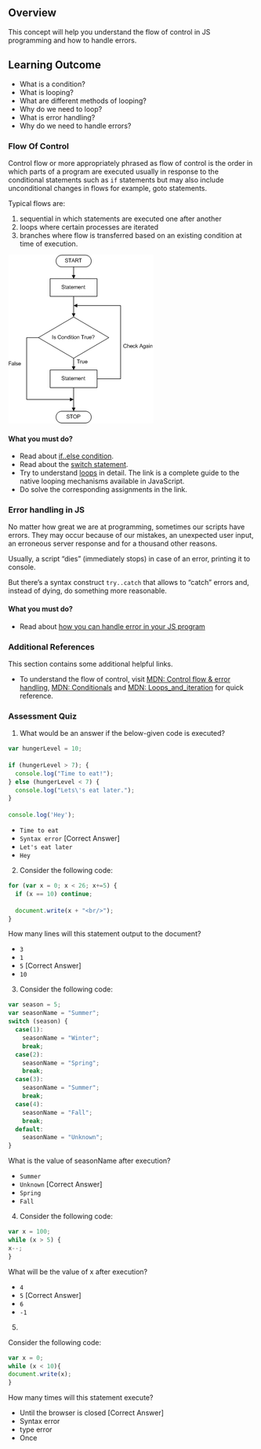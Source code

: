 

## Overview

This concept will help you understand the flow of control in JS programming and how to handle errors.

## Learning Outcome

- What is a condition?
- What is looping?
- What are different methods of looping?
- Why do we need to loop?
- What is error handling?
- Why do we need to handle errors?


### Flow Of Control

Control flow or more appropriately phrased as flow of control is the order in which parts of a program are executed usually in response to the conditional statements such as `if` statements but may also include unconditional changes in flows for example, goto statements.  

Typical flows are:
1) sequential in which statements are executed one after another  
2) loops where certain processes are iterated  
3) branches where flow is transferred based on an existing condition at time of execution.

![Control Flow](images/control_flow.gif)

#### What you must do?

- Read about [if..else condition](https://javascript.info/ifelse).
- Read about the [switch statement](https://javascript.info/switch).
- Try to understand [loops](https://javascript.info/while-for) in detail. The link is a complete guide to the native looping mechanisms available in JavaScript.
- Do solve the corresponding assignments in the link.

### Error handling in JS

No matter how great we are at programming, sometimes our scripts have errors. They may occur because of our mistakes, an unexpected user input, an erroneous server response and for a thousand other reasons.

Usually, a script “dies” (immediately stops) in case of an error, printing it to console.

But there’s a syntax construct  `try..catch`  that allows to “catch” errors and, instead of dying, do something more reasonable.

#### What you must do?

- Read about [how you can handle error in your JS program](https://www.tutorialsteacher.com/javascript/javascript-error-handling)


### Additional References

This section contains some additional helpful links.

- To understand the flow of control, visit [MDN: Control flow & error handling](https://developer.mozilla.org/en-US/docs/Web/JavaScript/Guide/Control_flow_and_error_handling), [MDN: Conditionals](https://developer.mozilla.org/en-US/docs/Learn/JavaScript/Building_blocks/conditionals) and [MDN: Loops_and_iteration](https://developer.mozilla.org/en-US/docs/Web/JavaScript/Guide/Loops_and_iteration) for quick reference.


### Assessment Quiz

1. What would be an answer if the below-given code is executed?

```js
var hungerLevel = 10;

if (hungerLevel > 7); {
  console.log("Time to eat!");
} else (hungerLevel < 7) {
  console.log("Lets\'s eat later.");
}

console.log('Hey');
```

- `Time to eat`
- `Syntax error` [Correct Answer]
- `Let's eat later`
- `Hey`

2. Consider the following code:

```js
for (var x = 0; x < 26; x+=5) {  
  if (x == 10) continue;

  document.write(x + "<br/>");  
}  
```

How many lines will this statement output to the document?
- `3`
- `1`
- `5` [Correct Answer]
- `10`

3. Consider the following code:  

```js  
var season = 5;  
var seasonName = "Summer";  
switch (season) {  
  case(1):  
    seasonName = "Winter";  
    break;  
  case(2):  
	seasonName = "Spring";  
	break;  
  case(3):  
	seasonName = "Summer";  
	break;  
  case(4):  
	seasonName = "Fall";  
	break;  
  default:  
	seasonName = "Unknown";  
}  
```  

What is the value of seasonName after execution?

- `Summer`
- `Unknown` [Correct Answer]
- `Spring`
- `Fall`

4. Consider the following code:  

```js  
var x = 100;  
while (x > 5) {  
x--;  
}  
```  

What will be the value of x after execution?

- `4`
- `5` [Correct Answer]
- `6`
- `-1`

5.  
Consider the following code:  

```js  
var x = 0;  
while (x < 10){  
document.write(x);  
}  
```

How many times will this statement execute?
- Until the browser is closed   [Correct Answer]
- Syntax error
- type error
-  Once
